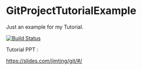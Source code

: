 # GitProjectTutorialExample
Just an example for my Tutorial.


[![Build Status](https://travis-ci.org/Vincent7107/GitProjectTutorialExample.svg?branch=master)](https://travis-ci.org/Vincent7107/GitProjectTutorialExample)

Tutorial PPT :

https://slides.com/jimting/git/#/


